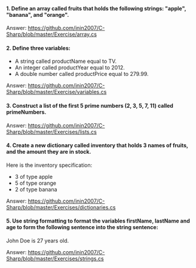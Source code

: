 #### 1. Define an array called fruits that holds the following strings: "apple", "banana", and "orange".

Answer: https://github.com/inin2007/C-Sharp/blob/master/Exercise/array.cs

#### 2. Define three variables:
* A string called productName equal to TV.
* An integer called productYear equal to 2012.
* A double number called productPrice equal to 279.99.

Answer: https://github.com/inin2007/C-Sharp/blob/master/Exercise/variables.cs

#### 3. Construct a list of the first 5 prime numbers (2, 3, 5, 7, 11) called primeNumbers.

Answer: https://github.com/inin2007/C-Sharp/blob/master/Exercises/lists.cs

#### 4. Create a new dictionary called inventory that holds 3 names of fruits, and the amount they are in stock.
Here is the inventory specification:
* 3 of type apple
* 5 of type orange
* 2 of type banana

Answer: https://github.com/inin2007/C-Sharp/blob/master/Exercises/dictionaries.cs

#### 5. Use string formatting to format the variables firstName, lastName and age to form the following sentence into the string sentence:

John Doe is 27 years old.

Answer: https://github.com/inin2007/C-Sharp/blob/master/Exercises/strings.cs
